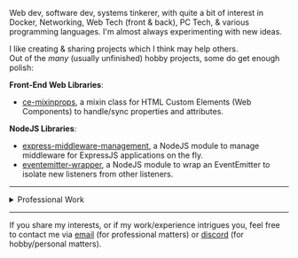
Web dev, software dev, systems tinkerer, with quite a bit of interest in Docker, Networking, Web Tech (front & back), PC Tech, & various programming languages. I'm almost always experimenting with new ideas.

I like creating & sharing projects which I think may help others.\
Out of the *many* (usually unfinished) hobby projects, some do get enough polish:

**Front-End Web Libraries**:
- [ce-mixinprops](https://github.com/Jashepp/customElements-mixinPropertiesAttributes), a mixin class for HTML Custom Elements (Web Components) to handle/sync properties and attributes.

**NodeJS Libraries**:
- [express-middleware-management](https://github.com/Jashepp/express-middleware-management), a NodeJS module to manage middleware for ExpressJS applications on the fly.
- [eventemitter-wrapper](https://github.com/Jashepp/eventemitter-wrapper), a NodeJS module to wrap an EventEmitter to isolate new listeners from other listeners.

---

<details>
  <summary>Professional Work</summary>
<br />

I've created and worked on many things over the past 15+ years

- Custom Websites & Content Management Systems
- Custom Wholesale Portals
- Custom Remote Support Systems
- Custom Intranets & Customer/Job Management Systems
- Custom ISP Systems (automating & creating everything from radius integration, rate-limiting, usage quotas, ip management, automated billing, data management & reporting, websites, email servers, internal systems, router APIs, third-party APIs, monitoring systems, provisioning tools, etc)
- Managed various Linux Web Servers & VMs with containers (docker), reverse proxies (nginx/traefik), websites (nginx/apache, php/nodejs, etc), databases (mysql/mariadb), analytics (grafana, prometheus, etc)

</details>

---
If you share my interests, or if my work/experience intrigues you, feel free to contact me via [email](mailto:unchosen.aus+github@gmail.com) (for professional matters) or [discord](https://discordapp.com/users/116907202480046088) (for hobby/personal matters).
